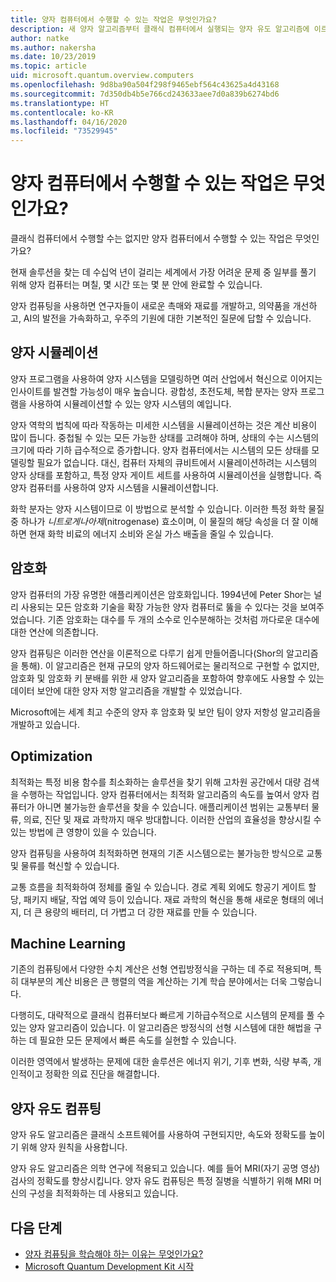 ```yaml
---
title: 양자 컴퓨터에서 수행할 수 있는 작업은 무엇인가요?
description: 새 양자 알고리즘부터 클래식 컴퓨터에서 실행되는 양자 유도 알고리즘에 이르기까지 양자 컴퓨팅의 영향에 대해 알아봅니다.
author: natke
ms.author: nakersha
ms.date: 10/23/2019
ms.topic: article
uid: microsoft.quantum.overview.computers
ms.openlocfilehash: 9d8ba90a504f298f9465ebf564c43625a4d43168
ms.sourcegitcommit: 7d350db4b5e766cd243633aee7d0a839b6274bd6
ms.translationtype: HT
ms.contentlocale: ko-KR
ms.lasthandoff: 04/16/2020
ms.locfileid: "73529945"
---
```

# <a name="what-can-a-quantum-computer-do"></a>양자 컴퓨터에서 수행할 수 있는 작업은 무엇인가요?

클래식 컴퓨터에서 수행할 수는 없지만 양자 컴퓨터에서 수행할 수 있는 작업은 무엇인가요?

현재 솔루션을 찾는 데 수십억 년이 걸리는 세계에서 가장 어려운 문제 중 일부를 풀기 위해 양자 컴퓨터는 며칠, 몇 시간 또는 몇 분 안에 완료할 수 있습니다.

양자 컴퓨팅을 사용하면 연구자들이 새로운 촉매와 재료를 개발하고, 의약품을 개선하고, AI의 발전을 가속화하고, 우주의 기원에 대한 기본적인 질문에 답할 수 있습니다.

## <a name="quantum-simulation"></a>양자 시뮬레이션

양자 프로그램을 사용하여 양자 시스템을 모델링하면 여러 산업에서 혁신으로 이어지는 인사이트를 발견할 가능성이 매우 높습니다. 광합성, 초전도체, 복합 분자는 양자 프로그램을 사용하여 시뮬레이션할 수 있는 양자 시스템의 예입니다.

양자 역학의 법칙에 따라 작동하는 미세한 시스템을 시뮬레이션하는 것은 계산 비용이 많이 듭니다. 중첩될 수 있는 모든 가능한 상태를 고려해야 하며, 상태의 수는 시스템의 크기에 따라 기하 급수적으로 증가합니다. 양자 컴퓨터에서는 시스템의 모든 상태를 모델링할 필요가 없습니다. 대신, 컴퓨터 자체의 큐비트에서 시뮬레이션하려는 시스템의 양자 상태를 포함하고, 특정 양자 게이트 세트를 사용하여 시뮬레이션을 실행합니다. 즉 양자 컴퓨터를 사용하여 양자 시스템을 시뮬레이션합니다.

화학 분자는 양자 시스템이므로 이 방법으로 분석할 수 있습니다. 이러한 특정 화학 물질 중 하나가 _니트로게나아제_(nitrogenase) 효소이며, 이 물질의 해당 속성을 더 잘 이해하면 현재 화학 비료의 에너지 소비와 온실 가스 배출을 줄일 수 있습니다.

## <a name="cryptography"></a>암호화

양자 컴퓨터의 가장 유명한 애플리케이션은 암호화입니다. 1994년에 Peter Shor는 널리 사용되는 모든 암호화 기술을 확장 가능한 양자 컴퓨터로 뚫을 수 있다는 것을 보여주었습니다.  기존 암호화는 대수를 두 개의 소수로 인수분해하는 것처럼 까다로운 대수에 대한 연산에 의존합니다.

양자 컴퓨팅은 이러한 연산을 이론적으로 다루기 쉽게 만들어줍니다(Shor의 알고리즘을 통해). 이 알고리즘은 현재 규모의 양자 하드웨어로는 물리적으로 구현할 수 없지만, 암호화 및 암호화 키 분배를 위한 새 양자 알고리즘을 포함하여 향후에도 사용할 수 있는 데이터 보안에 대한 양자 저항 알고리즘을 개발할 수 있었습니다.

Microsoft에는 세계 최고 수준의 양자 후 암호화 및 보안 팀이 양자 저항성 알고리즘을 개발하고 있습니다.

## <a name="optimization"></a>Optimization

최적화는 특정 비용 함수를 최소화하는 솔루션을 찾기 위해 고차원 공간에서 대량 검색을 수행하는 작업입니다.   양자 컴퓨터에서는 최적화 알고리즘의 속도를 높여서 양자 컴퓨터가 아니면 불가능한 솔루션을 찾을 수 있습니다. 애플리케이션 범위는 교통부터 물류, 의료, 진단 및 재료 과학까지 매우 방대합니다. 이러한 산업의 효율성을 향상시킬 수 있는 방법에 큰 영향이 있을 수 있습니다.

양자 컴퓨팅을 사용하여 최적화하면 현재의 기존 시스템으로는 불가능한 방식으로 교통 및 물류를 혁신할 수 있습니다.

교통 흐름을 최적화하여 정체를 줄일 수 있습니다.  경로 계획 외에도 항공기 게이트 할당, 패키지 배달, 작업 예약 등이 있습니다. 재료 과학의 혁신을 통해 새로운 형태의 에너지, 더 큰 용량의 배터리, 더 가볍고 더 강한 재료를 만들 수 있습니다.

## <a name="machine-learning"></a>Machine Learning

기존의 컴퓨팅에서 다양한 수치 계산은 선형 연립방정식을 구하는 데 주로 적용되며, 특히 대부분의 계산 비용은 큰 행렬의 역을 계산하는 기계 학습 분야에서는 더욱 그렇습니다.

다행히도, 대략적으로 클래식 컴퓨터보다 빠르게 기하급수적으로 시스템의 문제를 풀 수 있는 양자 알고리즘이 있습니다. 이 알고리즘은 방정식의 선형 시스템에 대한 해법을 구하는 데 필요한 모든 문제에서 빠른 속도를 실현할 수 있습니다.

이러한 영역에서 발생하는 문제에 대한 솔루션은 에너지 위기, 기후 변화, 식량 부족, 개인적이고 정확한 의료 진단을 해결합니다.

## <a name="quantum-inspired-computing"></a>양자 유도 컴퓨팅

양자 유도 알고리즘은 클래식 소프트웨어를 사용하여 구현되지만, 속도와 정확도를 높이기 위해 양자 원칙을 사용합니다.

양자 유도 알고리즘은 의학 연구에 적용되고 있습니다. 예를 들어 MRI(자기 공명 영상) 검사의 정확도를 향상시킵니다. 양자 유도 컴퓨팅은 특정 질병을 식별하기 위해 MRI 머신의 구성을 최적화하는 데 사용되고 있습니다.

## <a name="next-steps"></a>다음 단계

* [양자 컴퓨팅을 학습해야 하는 이유는 무엇인가요?](xref:microsoft.quantum.overview.why)
* [Microsoft Quantum Development Kit 시작](xref:microsoft.quantum.welcome)
